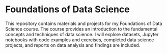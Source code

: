 # Foundations of Data Science
This repository contains materials and projects for my Foundations of Data Science course.
The course provides an introduction to the fundamental concepts and techniques of data science. 
I will explore datasets, Jupyter notebooks with code examples and exercises, completed data science projects, and reports on data analysis and findings are included.
